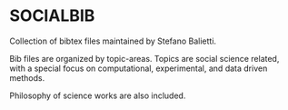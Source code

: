 # SOCIALBIB

Collection of bibtex files maintained by Stefano Balietti.

Bib files are organized by topic-areas. Topics are social science related, with a special focus on computational, experimental, and data driven methods.

Philosophy of science works are also included.
